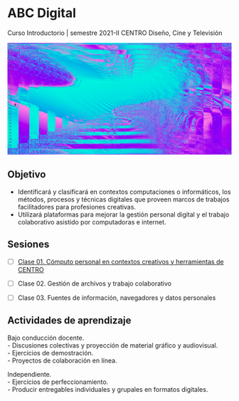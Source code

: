 # ABC Digital

Curso Introductorio | semestre 2021-II 
CENTRO Diseño, Cine y Televisión


![portada](https://github.com/MarianneTeixido/ABCDigital2021/blob/main/img/portada.png)

## Objetivo
- Identificará y clasificará en contextos computaciones o informáticos, los métodos, procesos y técnicas digitales que proveen marcos de trabajos facilitadores para profesiones creativas. 
- Utilizará plataformas para mejorar la gestión personal digital y el trabajo colaborativo asistido por computadoras e internet.

## Sesiones

- [ ] [Clase 01. Cómputo personal en contextos creativos y herramientas de CENTRO](https://github.com/MarianneTeixido/ABCDigital2021/blob/main/clase1/README.md)  

- [ ] Clase 02. Gestión de archivos y trabajo colaborativo 

- [ ] Clase 03. Fuentes de información, navegadores y datos personales 

## Actividades de aprendizaje

Bajo conducción docente.   
	- Discusiones colectivas y proyección de material gráfico y audiovisual.   
	- Ejercicios de demostración.   
	- Proyectos de colaboración en línea.   

Independiente.   
	- Ejercicios de perfeccionamiento.   
	- Producir entregables individuales y grupales en formatos digitales.   
